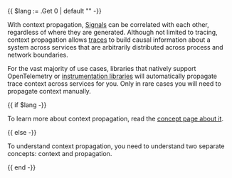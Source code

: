 {{ $lang := .Get 0 | default "" -}}

With context propagation, [Signals](/docs/concepts/signals) can be correlated
with each other, regardless of where they are generated. Although not limited to
tracing, context propagation allows [traces](/docs/concepts/signals/traces) to
build causal information about a system across services that are arbitrarily
distributed across process and network boundaries.

For the vast majority of use cases, libraries that natively support
OpenTelemetry or [instrumentation libraries](../libraries) will automatically
propagate trace context across services for you. Only in rare cases you will
need to propagate context manually.

{{ if $lang -}}

To learn more about context propagation, read the
[concept page about it](/docs/concepts/context-propagation).

{{ else -}}

To understand context propagation, you need to understand two separate concepts:
context and propagation.

{{ end -}}
